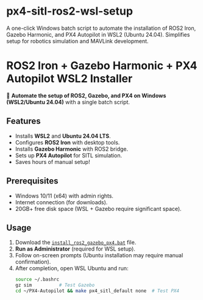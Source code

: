 # px4-sitl-ros2-wsl-setup
A one-click Windows batch script to automate the installation of ROS2 Iron, Gazebo Harmonic, and PX4 Autopilot in WSL2 (Ubuntu 24.04). Simplifies setup for robotics simulation and MAVLink development.
# ROS2 Iron + Gazebo Harmonic + PX4 Autopilot WSL2 Installer  

🚀 **Automate the setup of ROS2, Gazebo, and PX4 on Windows (WSL2/Ubuntu 24.04)** with a single batch script.  

## Features  
- Installs **WSL2** and **Ubuntu 24.04 LTS**.  
- Configures **ROS2 Iron** with desktop tools.  
- Installs **Gazebo Harmonic** with ROS2 bridge.  
- Sets up **PX4 Autopilot** for SITL simulation.  
- Saves hours of manual setup!  

## Prerequisites  
- Windows 10/11 (x64) with admin rights.  
- Internet connection (for downloads).  
- 20GB+ free disk space (WSL + Gazebo require significant space).  

## Usage  
1. Download the [`install_ros2_gazebo_px4.bat`](install_ros2_gazebo_px4.bat) file.  
2. **Run as Administrator** (required for WSL setup).  
3. Follow on-screen prompts (Ubuntu installation may require manual confirmation).  
4. After completion, open WSL Ubuntu and run:  
   ```bash
   source ~/.bashrc
   gz sim          # Test Gazebo
   cd ~/PX4-Autopilot && make px4_sitl_default none  # Test PX4
